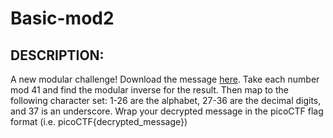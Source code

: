 # Basic-mod2
## DESCRIPTION:
A new modular challenge! Download the message [here](). 
Take each number mod 41 and find the modular inverse for the result. 
Then map to the following character set: 1-26 are the alphabet, 27-36 are the decimal digits, and 37 is an underscore. 
Wrap your decrypted message in the picoCTF flag format (i.e. picoCTF{decrypted_message})
